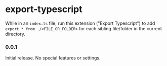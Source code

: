 # export-typescript

While in an `index.ts` file, run this extension ("Export Typescript") to add `export * from ./<FILE_OR_FOLDER>` for each sibling file/folder in the current directory.

### 0.0.1

Initial release. No special features or settings.
